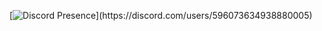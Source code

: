 [![Discord Presence](https://lanyard-profile-readme.vercel.app/api/596073634938880005?theme=light&bg=809ecf&animated=false&hideDiscrim=true&borderRadius=30px&idleMessage=Probably%20doing%20something%20else...)](https://discord.com/users/596073634938880005)
